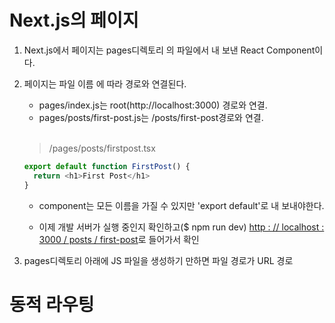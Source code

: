 # Next.js의 페이지

1. Next.js에서 페이지는 pages디렉토리 의 파일에서 내 보낸 React Component이다.

2. 페이지는 파일 이름 에 따라 경로와 연결된다.

   - pages/index.js는 root(http://localhost:3000) 경로와 연결.   
   - pages/posts/first-post.js는 /posts/first-post경로와 연결.

   <br/>

   > /pages/posts/firstpost.tsx

   ```typescript
   export default function FirstPost() {
     return <h1>First Post</h1>
   }
   ```

   - component는 모든 이름을 가질 수 있지만 'export default'로 내 보내야한다.

   - 이제 개발 서버가 실행 중인지 확인하고($ npm run dev)
      [http : // localhost : 3000 / posts / first-post](http://localhost:3000/posts/first-post)로 들어가서 확인


3. pages디렉토리 아래에 JS 파일을 생성하기 만하면 파일 경로가 URL 경로

# 동적 라우팅
